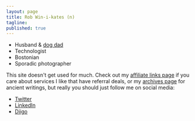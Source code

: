 ```yaml
---
layout: page
title: Rob Win-i-kates (n)
tagline: 
published: true
---
```

* Husband & [dog dad](https://www.facebook.com/duchessellie/)
* Technologist
* Bostonian
* Sporadic photographer

This site doesn't get used for much. Check out my [affiliate links page](/affiliates) if you care about services I like that have referral deals, or my [archives page](/archive) for ancient writings, but really you should just follow me on social media:
* [Twitter](https://twitter.com/rob_w)
* [LinkedIn](https://www.linkedin.com/in/robertwinikates/)
* [Diigo](https://www.diigo.com/profile/rwinikates)
